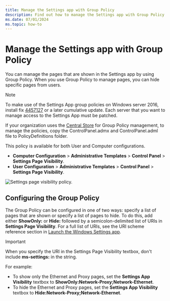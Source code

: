 ```yaml
---
title: Manage the Settings app with Group Policy
description: Find out how to manage the Settings app with Group Policy so you can hide specific pages from users.
ms.date: 07/01/2024
ms.topic: how-to
---
```


# Manage the Settings app with Group Policy

You can manage the pages that are shown in the Settings app by using Group Policy. When you use Group Policy to manage pages, you can hide specific pages from users.

> [!NOTE]
> To make use of the Settings App group policies on Windows server 2016, install fix [4457127](https://support.microsoft.com/help/4457127/windows-10-update-kb4457127) or a later cumulative update. Each server that you want to manage access to the Settings App must be patched.

If your organization uses the [Central Store](/troubleshoot/windows-client/group-policy/create-and-manage-central-store) for Group Policy management, to manage the policies, copy the ControlPanel.admx and ControlPanel.adml file to PolicyDefinitions folder.

This policy is available for both User and Computer configurations.

- **Computer Configuration** > **Administrative Templates** > **Control Panel** > **Settings Page Visibility**.
- **User Configuration** > **Administrative Templates** > **Control Panel** > **Settings Page Visibility**.

![Settings page visibility policy.](images/settings-page-visibility-gp.png)

## Configuring the Group Policy

The Group Policy can be configured in one of two ways: specify a list of pages that are shown or specify a list of pages to hide. To do this, add either **ShowOnly:** or **Hide:** followed by a semicolon-delimited list of URIs in **Settings Page Visibility**. For a full list of URIs, see the URI scheme reference section in [Launch the Windows Settings app](/windows/uwp/launch-resume/launch-settings-app#ms-settings-uri-scheme-reference).

> [!IMPORTANT]
> When you specify the URI in the Settings Page Visibility textbox, don't include **ms-settings:** in the string.

For example:

- To show only the Ethernet and Proxy pages, set the **Settings App Visibility** textbox to **ShowOnly:Network-Proxy;Network-Ethernet**.
- To hide the Ethernet and Proxy pages, set the **Settings App Visibility** textbox to **Hide:Network-Proxy;Network-Ethernet**.
